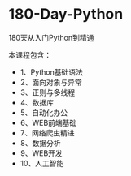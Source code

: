 # 180-Day-Python
180天从入门Python到精通

本课程包含：
-  1、Python基础语法
-  2、面向对象与异常
-  3、正则与多线程
-  4、数据库
-  5、自动化办公
-  6、WEB前端基础
-  7、网络爬虫精进
-  8、数据分析
-  9、WEB开发
-  10、人工智能
